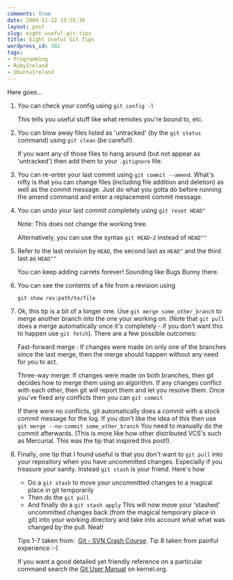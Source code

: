 ```yaml
---
comments: true
date: 2009-11-22 13:35:36
layout: post
slug: eight-useful-git-tips
title: Eight Useful Git Tips
wordpress_id: 381
tags:
- Programming
- RubyIreland
- UbuntuIreland
---
```

Here goes...

1. You can check your config using `git config -l`

   This tells you useful stuff like what remotes you're bound to, etc.

2. You can blow away files listed as 'untracked' (by the `git status` command) using `git clean` (be careful!).

   If you want any of those files to hang around (but not appear as 'untracked') then add them to your `.gitignore` file.

3. You can re-enter your last commit using `git commit --amend`. What's nifty is that you can change files (including file addition and deletion) as well as the commit message. Just do what you gotta do before running the amend command and enter a replacement commit message.

4. You can undo your last commit completely using `git reset HEAD^`

   Note: This does not change the working tree.

   Alternatively, you can use the syntax `git HEAD~2` instead of `HEAD^^`

5. Refer to the last revision by `HEAD`, the second last as `HEAD^` and the third last as `HEAD^^`

   You can keep adding carrets forever! Sounding like Bugs Bunny there.

6. You can see the contents of a file from a revision using

       git show rev:path/to/file

7. Ok, this tip is a bit of a longer one. Use `git merge some_other_branch` to merge another branch into the one your working on. (Note that `git pull` does a merge automatically once it's completely - if you don't want this to happen use `git fetch`). There are a few possible outcomes:

   Fast-forward merge : If changes were made on only one of the branches since the last merge, then the merge should happen without any need for you to act.

   Three-way merge: If changes were made on both branches, then git decides how to merge them using an algorithm. If any changes conflict with each other, then git will report them and let you resolve them. Once you've fixed any conflicts then you can `git commit`

   If there were no conflicts, git automatically does a commit with a stock commit message for the log. If you don't like the idea of this then use `git merge --no-commit some_other_branch` You need to manually do the commit afterwards. (This is more like how other distributed VCS's such as Mercurial. This was the tip that inspired this post!).

8. Finally, one tip that I found useful is that you don't want to `git pull` into your repository when you have uncommitted changes. Especially if you treasure your sanity. Instead `git stash` is your friend. Here's how
   * Do a `git stash` to move your uncommitted changes to a magical place in git temporarily
   * Then do the `git pull`
   * And finally do a `git stash apply` This will now move your 'stashed' uncommitted changes back (from the magical temporary place in git) into your working directory and take into account what what was changed by the pull. Neat!

   Tips 1-7 taken from:  [Git - SVN Crash Course](http://git.or.cz/course/svn.html). Tip 8 taken from painful experience :-)

   If you want a good detailed yet friendly reference on a particular command search the [Git User Manual](http://www.kernel.org/pub/software/scm/git/docs/user-manual.html) on kernel.org.

